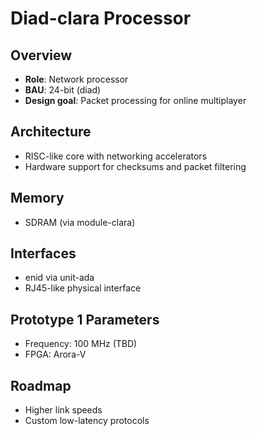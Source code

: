 # Diad-clara Processor

## Overview

- **Role**: Network processor
- **BAU**: 24-bit (diad)
- **Design goal**: Packet processing for online multiplayer

## Architecture

- RISC-like core with networking accelerators
- Hardware support for checksums and packet filtering

## Memory

- SDRAM (via module-clara)

## Interfaces

- enid via unit-ada
- RJ45-like physical interface

## Prototype 1 Parameters

- Frequency: 100 MHz (TBD)
- FPGA: Arora-V

## Roadmap

- Higher link speeds
- Custom low-latency protocols
